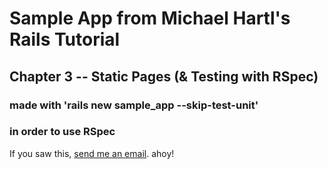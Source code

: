 # Sample App from Michael Hartl's Rails Tutorial
## Chapter 3 -- Static Pages (& Testing with RSpec)
### made with 'rails new sample_app --skip-test-unit'
### in order to use RSpec

If you saw this, [send me an email](mailto:dlkarpay@gmail.com?subject=I%20Saw%20Your%20Sample%20App%20on%20Github). ahoy!
